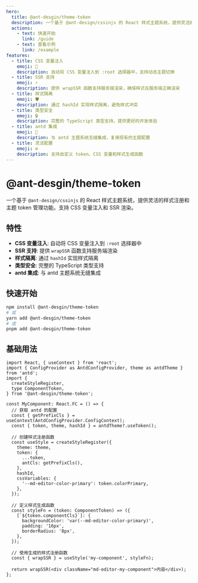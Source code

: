 ```yaml
---
hero:
  title: @ant-desgin/theme-token
  description: 一个基于 @ant-design/cssinjs 的 React 样式主题系统，提供灵活的样式注册和主题 token 管理功能
  actions:
    - text: 快速开始
      link: /guide
    - text: 查看示例
      link: /example
features:
  - title: CSS 变量注入
    emoji: 🎨
    description: 自动将 CSS 变量注入到 :root 选择器中，支持动态主题切换
  - title: SSR 支持
    emoji: ⚡
    description: 提供 wrapSSR 函数支持服务端渲染，确保样式在服务端正确渲染
  - title: 样式隔离
    emoji: 🛡️
    description: 通过 hashId 实现样式隔离，避免样式冲突
  - title: 类型安全
    emoji: 🔒
    description: 完整的 TypeScript 类型支持，提供更好的开发体验
  - title: antd 集成
    emoji: 🔗
    description: 与 antd 主题系统无缝集成，复用现有的主题配置
  - title: 灵活配置
    emoji: ⚙️
    description: 支持自定义 token、CSS 变量和样式生成函数
---
```


# @ant-desgin/theme-token

一个基于 `@ant-design/cssinjs` 的 React 样式主题系统，提供灵活的样式注册和主题 token 管理功能。支持 CSS 变量注入和 SSR 渲染。

## 特性

- **CSS 变量注入**: 自动将 CSS 变量注入到 `:root` 选择器中
- **SSR 支持**: 提供 `wrapSSR` 函数支持服务端渲染
- **样式隔离**: 通过 `hashId` 实现样式隔离
- **类型安全**: 完整的 TypeScript 类型支持
- **antd 集成**: 与 antd 主题系统无缝集成

## 快速开始

```bash
npm install @ant-desgin/theme-token
# 或
yarn add @ant-desgin/theme-token
# 或
pnpm add @ant-desgin/theme-token
```

## 基础用法

```tsx | pure
import React, { useContext } from 'react';
import { ConfigProvider as AntdConfigProvider, theme as antdTheme } from 'antd';
import {
  createStyleRegister,
  type ComponentToken,
} from '@ant-desgin/theme-token';

const MyComponent: React.FC = () => {
  // 获取 antd 的配置
  const { getPrefixCls } = useContext(AntdConfigProvider.ConfigContext);
  const { token, theme, hashId } = antdTheme?.useToken();

  // 创建样式注册函数
  const useStyle = createStyleRegister({
    theme: theme,
    token: {
      ...token,
      antCls: getPrefixCls(),
    },
    hashId,
    cssVariables: {
      '--md-editor-color-primary': token.colorPrimary,
    },
  });

  // 定义样式生成函数
  const styleFn = (token: ComponentToken) => ({
    [`${token.componentCls}`]: {
      backgroundColor: 'var(--md-editor-color-primary)',
      padding: '16px',
      borderRadius: '8px',
    },
  });

  // 使用生成的样式注册函数
  const { wrapSSR } = useStyle('my-component', styleFn);

  return wrapSSR(<div className="md-editor-my-component">内容</div>);
};
```
